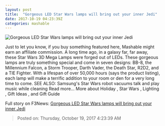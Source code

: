 ```yaml
---
layout: post
title:  "Gorgeous LED Star Wars lamps will bring out your inner Jedi"
date: 2017-10-19 04:23:39Z
categories: mashable
---
```


![Gorgeous LED Star Wars lamps will bring out your inner Jedi](https://i.amz.mshcdn.com/i8izjzMXYI-HHrnJVzIggif9pcc=/1200x630/2017%2F10%2F19%2Fde%2F6ae8120c3e2b47cc9dbd45b174ddb3a8.de204.jpg)

Just to let you know, if you buy something featured here, Mashable might earn an affiliate commission. A long time ago, in a galaxy far, far away, these Star Wars 3D Mega Lamps were forged out of LEDs. These gorgeous lamps are truly something special and come in seven designs: BB-8, the Millennium Falcon, a Storm Trooper, Darth Vader, the Death Star, R2D2, and a TIE Fighter. With a lifespan of over 50,000 hours (says the product listing), each lamp will make a terrific addition to your room or den for a very long time to come. SEE ALSO: Samsung's Star Wars robot vacuums talk and play music while cleaning Read more... More about Holiday , Star Wars , Lighting , Gift Ideas , and Gift Guide


Full story on F3News: [Gorgeous LED Star Wars lamps will bring out your inner Jedi](http://www.f3nws.com/n/ztmNdF)

> Posted on: Thursday, October 19, 2017 4:23:39 AM
